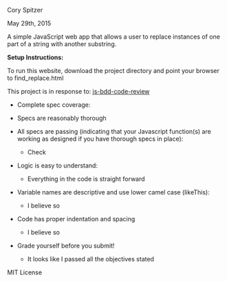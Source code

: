 Cory Spitzer

May 29th, 2015

A simple JavaScript web app that allows a user to replace instances of one part of a string with another substring.

**Setup Instructions:**

To run this website, download the project directory and point your browser to
find_replace.html

This project is in response to: <a href="https://www.learnhowtoprogram.com/lessons/javascript-bdd-code-review">js-bdd-code-review</a>

* Complete spec coverage:
 * Specs are reasonably thorough
* All specs are passing (indicating that your Javascript function(s) are working as designed if you have thorough specs in place):
  * Check
* Logic is easy to understand:
  * Everything in the code is straight forward
* Variable names are descriptive and use lower camel case (likeThis):
  * I believe so
* Code has proper indentation and spacing
  * I believe so

* Grade yourself before you submit!
  * It looks like I passed all the objectives stated
 
MIT License
